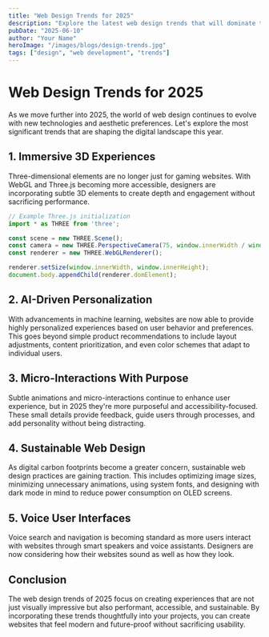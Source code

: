 ```yaml
---
title: "Web Design Trends for 2025"
description: "Explore the latest web design trends that will dominate the digital landscape in 2025."
pubDate: "2025-06-10"
author: "Your Name"
heroImage: "/images/blogs/design-trends.jpg"
tags: ["design", "web development", "trends"]
---
```


# Web Design Trends for 2025

As we move further into 2025, the world of web design continues to evolve with new technologies and aesthetic preferences. Let's explore the most significant trends that are shaping the digital landscape this year.

## 1. Immersive 3D Experiences

Three-dimensional elements are no longer just for gaming websites. With WebGL and Three.js becoming more accessible, designers are incorporating subtle 3D elements to create depth and engagement without sacrificing performance.

```javascript
// Example Three.js initialization
import * as THREE from 'three';

const scene = new THREE.Scene();
const camera = new THREE.PerspectiveCamera(75, window.innerWidth / window.innerHeight, 0.1, 1000);
const renderer = new THREE.WebGLRenderer();

renderer.setSize(window.innerWidth, window.innerHeight);
document.body.appendChild(renderer.domElement);
```

## 2. AI-Driven Personalization

With advancements in machine learning, websites are now able to provide highly personalized experiences based on user behavior and preferences. This goes beyond simple product recommendations to include layout adjustments, content prioritization, and even color schemes that adapt to individual users.

## 3. Micro-Interactions With Purpose

Subtle animations and micro-interactions continue to enhance user experience, but in 2025 they're more purposeful and accessibility-focused. These small details provide feedback, guide users through processes, and add personality without being distracting.

## 4. Sustainable Web Design

As digital carbon footprints become a greater concern, sustainable web design practices are gaining traction. This includes optimizing image sizes, minimizing unnecessary animations, using system fonts, and designing with dark mode in mind to reduce power consumption on OLED screens.

## 5. Voice User Interfaces

Voice search and navigation is becoming standard as more users interact with websites through smart speakers and voice assistants. Designers are now considering how their websites sound as well as how they look.

## Conclusion

The web design trends of 2025 focus on creating experiences that are not just visually impressive but also performant, accessible, and sustainable. By incorporating these trends thoughtfully into your projects, you can create websites that feel modern and future-proof without sacrificing usability.
